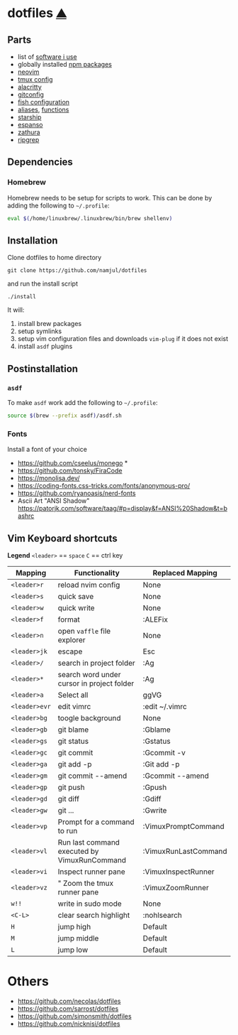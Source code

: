 
# dotfiles [⛰ ](screenshot.png)

## Parts

- list of [software i use](scripts/brew)
- globally installed [npm packages](dots/default-npm-packages)
- [neovim](dots/.config/nvim/init.lua)
- [tmux config](dots/tmux.conf)
- [alacritty](dots/alacritty.yml)
- [gitconfig](dots/gitconfig)
- [fish configuration](dots/.config/fish/config.fish)
- [aliases](shell/alias.fish), [functions](shell/functions.fish)
- [starship](dots/starship)
- [espanso](dots/.config/espanso/default.yml)
- [zathura](dots/.config/zathura/zathurarc)
- [ripgrep](dots/.ripgreprc)

## Dependencies

### Homebrew

Homebrew needs to be setup for scripts to work.
This can be done by adding the following to `~/.profile`:

```sh
eval $(/home/linuxbrew/.linuxbrew/bin/brew shellenv)
```

## Installation

Clone dotfiles to home directory
```
git clone https://github.com/namjul/dotfiles
```

and run the install script

```
./install
```

It will:
1. install brew packages
2. setup symlinks
3. setup vim configuration files and downloads `vim-plug` if it does not exist
4. install `asdf` plugins

## Postinstallation

### `asdf`

To make `asdf` work add the following to `~/.profile`:

```sh
source $(brew --prefix asdf)/asdf.sh
```

### Fonts

Install a font of your choice
- https://github.com/cseelus/monego *
- https://github.com/tonsky/FiraCode
- https://monolisa.dev/
- https://coding-fonts.css-tricks.com/fonts/anonymous-pro/
- https://github.com/ryanoasis/nerd-fonts
- Ascii Art "ANSI Shadow" https://patorjk.com/software/taag/#p=display&f=ANSI%20Shadow&t=bashrc

## Vim Keyboard shortcuts

**Legend**
`<leader>` == `space`
`C` == ctrl key

| Mapping | Functionality                                                              | Replaced Mapping |
| ------- | -------------------------------------------------------------------------- | ---------------- |
| `<leader>r`   | reload nvim config                                                            | None             |
| `<leader>s`   | quick save                                                                    | None             |
| `<leader>w`   | quick write                                                                    | None             |
| `<leader>f`   | format                                                                        | :ALEFix             |
| `<leader>n`   | open `vaffle` file explorer                                                     | None             |
| `<leader>jk`  | escape                                                                        | Esc             |
| `<leader>/`   | search in project folder                                                       | :Ag<CR> |
| `<leader>*`  | search word under cursor in project folder                                  | :Ag <C-R><C-W><CR> |
| `<leader>a`   | Select all                                                                    | ggVG |
| `<leader>evr` | edit vimrc                                                                    | :<C-U>edit ~/.vimrc<CR> |
| `<leader>bg`  | toogle background                                                             | None
| `<leader>gb`  | git blame                                                                     | :Gblame<cr> |
| `<leader>gs`  | git status                                                                    | :Gstatus<cr> |
| `<leader>gc`  | git commit                                                                    | :Gcommit -v<cr> |
| `<leader>ga`  | git add -p                                                                    | :Git add -p<cr> |
| `<leader>gm`  | git commit --amend                                                            | :Gcommit --amend<cr> |
| `<leader>gp`  | git push                                                                      | :Gpush<cr> |
| `<leader>gd`  | git diff                                                                      | :Gdiff<cr> |
| `<leader>gw`  | git ...                                                                       | :Gwrite<cr> |
| `<leader>vp`  | Prompt for a command to run                                                   | :VimuxPromptCommand<CR> |
| `<leader>vl`  | Run last command executed by VimuxRunCommand                                  | :VimuxRunLastCommand<CR> |
| `<leader>vi`  | Inspect runner pane                                                           | :VimuxInspectRunner<CR> |
| `<leader>vz`  | " Zoom the tmux runner pane                                                 | :VimuxZoomRunner<CR> |
| `w!!` | write in sudo mode | None |
| `<C-L>` | clear search highlight | :nohlsearch |:spv
| `H` | jump high | Default |
| `M` | jump middle | Default |
| `L` | jump low | Default |

# Others

- https://github.com/necolas/dotfiles
- https://github.com/sarrost/dotfiles
- https://github.com/simonsmith/dotfiles
- https://github.com/nicknisi/dotfiles
